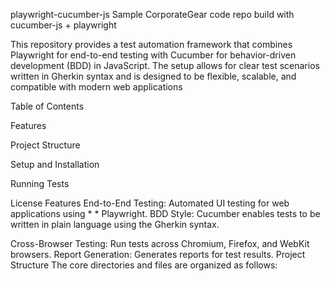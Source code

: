 playwright-cucumber-js
Sample CorporateGear code repo build with cucumber-js + playwright

This repository provides a test automation framework that combines Playwright for end-to-end testing with Cucumber for behavior-driven development (BDD) in JavaScript. The setup allows for clear test scenarios written in Gherkin syntax and is designed to be flexible, scalable, and compatible with modern web applications

Table of Contents

Features

Project Structure

Setup and Installation


Running Tests

License
Features
End-to-End Testing: Automated UI testing for web applications using * * Playwright. 
BDD Style: Cucumber enables tests to be written in plain language using the Gherkin syntax. 

Cross-Browser Testing: Run tests across Chromium, Firefox, and WebKit browsers. 
Report Generation: Generates reports for test results. 
Project Structure 
The core directories and files are organized as follows: 

